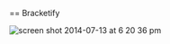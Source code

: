 == Bracketify

![screen shot 2014-07-13 at 6 20 36 pm](https://cloud.githubusercontent.com/assets/1014540/3565916/4375ad5e-0adc-11e4-9f8c-9d26480bf973.png)
